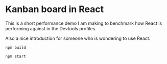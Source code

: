 # Kanban board in React

This is a short performance demo I am making to benchmark how React is performing against in the Devtools profiles.

Also a nice introduction for someone who is wondering to use React. 

<code>npm build </code>


<code>npm start </code>

